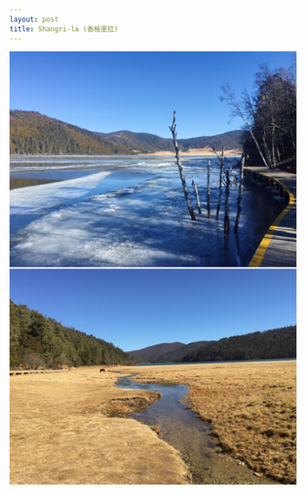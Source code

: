 ```yaml
---
layout: post
title: Shangri-la (香格里拉)
---
```


![](/assets/photos/Shangri-la-1.jpg)
![](/assets/photos/Shangri-la-2.jpg)